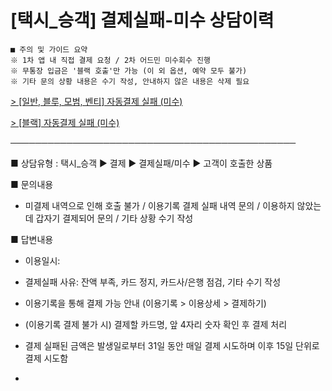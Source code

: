 # [택시_승객] 결제실패-미수 상담이력

```
■ 주의 및 가이드 요약  
※ 1차 앱 내 직접 결제 요청 / 2차 어드민 미수회수 진행  
※ 무통장 입금은 '블랙 호출'만 가능 (이 외 옵션, 예약 모두 불가)  
※ 기타 문의 상황 내용은 수기 작성, 안내하지 않은 내용은 삭제 필요
```

[> [일반, 블루, 모범, 벤티] 자동결제 실패 (미수)](https://kakaomobilitysupport.zendesk.com/hc/ko/articles/29749942158873--%EC%9D%BC%EB%B0%98-%EB%B8%94%EB%A3%A8-%EB%AA%A8%EB%B2%94-%EB%B2%A4%ED%8B%B0-%EC%9E%90%EB%8F%99%EA%B2%B0%EC%A0%9C-%EC%8B%A4%ED%8C%A8-%EB%AF%B8%EC%88%98)

[> [블랙] 자동결제 실패 (미수)](https://kakaomobilitysupport.zendesk.com/hc/ko/articles/29752646607385--%EB%B8%94%EB%9E%99-%EC%9E%90%EB%8F%99%EA%B2%B0%EC%A0%9C-%EC%8B%A4%ED%8C%A8-%EB%AF%B8%EC%88%98)

──────────────────────────────────────────────

■ 상담유형 : 택시\_승객 ▶ 결제 ▶ 결제실패/미수 ▶ 고객이 호출한 상품

■ 문의내용   
- 미결제 내역으로 인해 호출 불가 / 이용기록 결제 실패 내역 문의 / 이용하지 않았는데 갑자기 결제되어 문의 / 기타 상황 수기 작성

■ 답변내용   
- 이용일시:   
- 결제실패 사유: 잔액 부족, 카드 정지, 카드사/은행 점검, 기타 수기 작성  
- 이용기록을 통해 결제 가능 안내 (이용기록 > 이용상세 > 결제하기)  
- (이용기록 결제 불가 시) 결제할 카드명, 앞 4자리 숫자 확인 후 결제 처리  
- 결제 실패된 금액은 발생일로부터 31일 동안 매일 결제 시도하며 이후 15일 단위로 결제 시도함

-